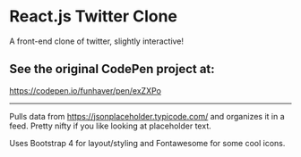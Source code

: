 # React.js Twitter Clone

A front-end clone of twitter, slightly interactive!

## See the original CodePen project at:

https://codepen.io/funhaver/pen/exZXPo

----------------------------------------------------------

Pulls data from https://jsonplaceholder.typicode.com/ and organizes it in a feed. Pretty nifty if you like looking at placeholder text.

Uses Bootstrap 4 for layout/styling and Fontawesome for some cool icons.